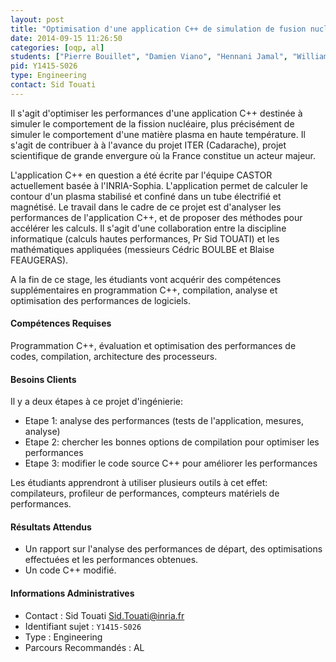 ```yaml
---
layout: post
title: "Optimisation d'une application C++ de simulation de fusion nucléaire"
date: 2014-09-15 11:26:50
categories: [oqp, al]
students: ["Pierre Bouillet", "Damien Viano", "Hennani Jamal", "William TASSOUX"]
pid: Y1415-S026
type: Engineering
contact: Sid Touati
---
```

       
Il s'agit d'optimiser les performances d'une application C++ destinée à simuler le comportement de la fission nucléaire, plus précisément de simuler le comportement d'une matière plasma en haute température. Il s'agit de contribuer à à l'avance du  projet ITER (Cadarache), projet scientifique de grande envergure où la France constitue un acteur majeur.

L'application C++ en question a été écrite par l'équipe CASTOR actuellement basée à l'INRIA-Sophia.  L'application permet de calculer le contour d'un plasma stabilisé et confiné dans un tube électrifié et magnétisé. Le travail dans le cadre de ce projet est d'analyser les performances de l'application C++, et de proposer des méthodes pour accélérer les calculs. Il s'agit d'une collaboration entre la discipline informatique (calculs hautes performances, Pr Sid TOUATI) et les mathématiques appliquées (messieurs Cédric BOULBE et Blaise FEAUGERAS).

A la fin de ce stage, les étudiants vont acquérir des compétences supplémentaires en programmation C++, compilation, analyse et optimisation des performances de logiciels.

#### Compétences Requises

Programmation C++, évaluation et optimisation des performances de codes, compilation, architecture des processeurs.


#### Besoins Clients
Il y a deux étapes à ce projet d'ingénierie:

- Etape 1: analyse des performances (tests de l'application, mesures, analyse)
- Etape 2: chercher les bonnes options de compilation pour optimiser les performances
- Etape 3: modifier le code source C++ pour améliorer les performances

Les étudiants apprendront à utiliser plusieurs outils à cet effet: compilateurs, profileur de performances, compteurs matériels de performances.

#### Résultats Attendus
- Un rapport sur l'analyse des performances de départ, des optimisations effectuées et les performances obtenues.
- Un code C++ modifié.
     

#### Informations Administratives
  * Contact : Sid Touati <Sid.Touati@inria.fr>
  * Identifiant sujet : `Y1415-S026`
  * Type : Engineering
  * Parcours Recommandés : AL
     

